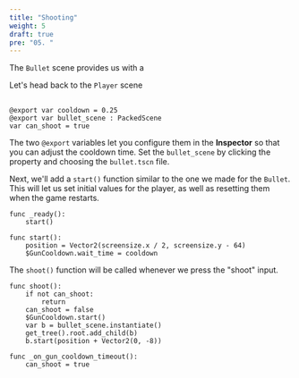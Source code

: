 ```yaml
---
title: "Shooting"
weight: 5
draft: true
pre: "05. "
---
```


The `Bullet` scene provides us with a

Let's head back to the `Player` scene

##

```gdscript
@export var cooldown = 0.25
@export var bullet_scene : PackedScene
var can_shoot = true
```

The two `@export` variables let you configure them in the **Inspector** so that you can adjust the cooldown time. Set the `bullet_scene` by clicking the property and choosing the `bullet.tscn` file.

Next, we'll add a `start()` function similar to the one we made for the `Bullet`. This will let us set initial values for the player, as well as resetting them when the game restarts.

```gdscript
func _ready():
    start()

func start():
    position = Vector2(screensize.x / 2, screensize.y - 64)
    $GunCooldown.wait_time = cooldown
```

The `shoot()` function will be called whenever we press the "shoot" input.

```gdscript
func shoot():
    if not can_shoot:
        return
    can_shoot = false
    $GunCooldown.start()
    var b = bullet_scene.instantiate()
    get_tree().root.add_child(b)
    b.start(position + Vector2(0, -8))
```

```gdscript
func _on_gun_cooldown_timeout():
    can_shoot = true
```
